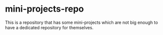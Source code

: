 # mini-projects-repo
This is a repository that has some mini-projects which are not big enough to have a dedicated repository for themselves.
